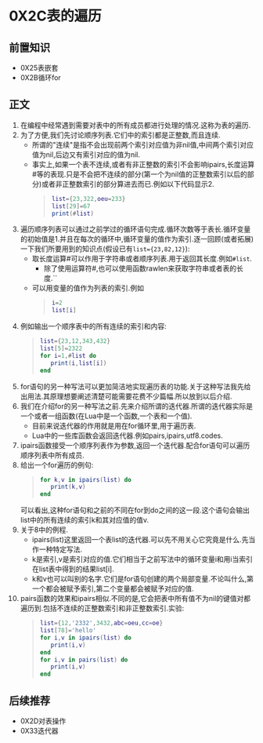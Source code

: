 # 0X2C表的遍历

## 前置知识

* 0X25表嵌套
* 0X2B循环for

## 正文

1. 在编程中经常遇到需要对表中的所有成员都进行处理的情况.这称为表的遍历.
1. 为了方便,我们先讨论顺序列表.它们中的索引都是正整数,而且连续.
    * 所谓的"连续"是指不会出现前两个索引对应值为非nil值,中间两个索引对应值为nil,后边又有索引对应的值为nil.
    * 事实上,如果一个表不连续,或者有非正整数的索引不会影响ipairs,长度运算#等的表现.只是不会把不连续的部分(第一个为nil值的正整数索引以后的部分)或者非正整数索引的部分算进去而已.例如以下代码显示2.
        >```lua
        >list={23,322,oeu=233}
        >list[29]=67
        >print(#list)
        >```
1. 遍历顺序列表可以通过之前学过的循环语句完成.循环次数等于表长.循环变量的初始值是1.并且在每次的循环中,循环变量的值作为索引.逐一回顾(或者拓展)一下我们所要用到的知识点(假设已有`list={23,82,12}`):
    * 取长度运算#可以作用于字符串或者顺序列表.用于返回其长度.例如`#list`.
        * 除了使用运算符#,也可以使用函数rawlen来获取字符串或者表的长度.``
    * 可以用变量的值作为列表的索引.例如
        >```lua
        >i=2
        >list[i]
        >```
1. 例如输出一个顺序表中的所有连续的索引和内容:
    >```lua
    >list={23,12,343,432}
    >list[5]=2322
    >for i=1,#list do
    >    print(i,list[i])
    >end
    >```
1. for语句的另一种写法可以更加简洁地实现遍历表的功能.关于这种写法我先给出用法.其原理想要阐述清楚可能需要花费不少篇幅.所以放到以后介绍.
1. 我们在介绍for的另一种写法之前.先来介绍所谓的迭代器.所谓的迭代器实际是一个或者一组函数(在Lua中是一个函数,一个表和一个值).
    * 目前来说迭代器的作用就是用在for循环里,用于遍历表.
    * Lua中的一些库函数会返回迭代器.例如pairs,ipairs,utf8.codes.
1. ipairs函数接受一个顺序列表作为参数,返回一个迭代器.配合for语句可以遍历顺序列表中所有成员.
1. 给出一个for遍历的例句:
    >```lua
    >for k,v in ipairs(list) do
    >    print(k,v)
    >end
    >```
    可以看出,这种for语句和之前的不同在for到do之间的这一段.这个语句会输出list中的所有连续的索引k和其对应值的值v.
1. 关于8中的例程.
    * ipairs(list)这里返回一个表list的迭代器.可以先不用关心它究竟是什么.先当作一种特定写法.
    * k是索引,v是索引对应的值.它们相当于之前写法中的循环变量i和用i当索引在list表中得到的结果list[i].
    * k和v也可以叫别的名字.它们是for语句创建的两个局部变量.不论叫什么,第一个都会被赋予索引,第二个变量都会被赋予对应的值.
1. pairs函数的效果和ipairs相似.不同的是,它会把表中所有值不为nil的键值对都遍历到.包括不连续的正整数索引和非正整数索引.实验:
    >```lua
    >list={12,'2332',3432,abc=oeu,cc=oe}
    >list[78]='hello'
    >for i,v in ipairs(list) do
    >    print(i,v)
    >end
    >for i,v in pairs(list) do
    >    print(i,v)
    >end
    >```

## 后续推荐

* 0X2D对表操作
* 0X33迭代器
